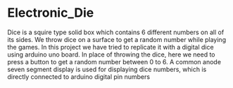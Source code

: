 # Electronic_Die

Dice is a squire type solid box which contains 6 different numbers on all of its sides. We throw dice on a surface to get a random number while playing the games. In this project we have tried to replicate it with a digital dice using arduino uno board. In place of throwing the dice, here we need to press a button to get a random number between 0 to 6.
A common anode seven segment display is used for displaying dice numbers, which is directly connected to arduino digital pin numbers
